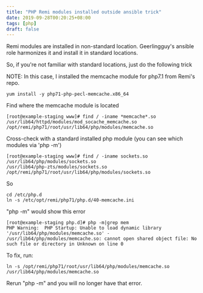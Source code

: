 ```yaml
---
title: "PHP Remi modules installed outside ansible trick"
date: 2019-09-28T00:20:25+08:00
tags: [php]
draft: false
---
```


Remi modules are installed in non-standard location. Geerlingguy's ansible role harmonizes it and install it in standard locations.

So, if you're not familiar with standard locations, just do the following trick

NOTE: In this case, I installed the memcache module for php7.1 from Remi's repo.
```
yum install -y php71-php-pecl-memcache.x86_64
```

Find where the memcache module is located
```
[root@example-staging www]# find / -iname *memcache*.so
/usr/lib64/httpd/modules/mod_socache_memcache.so
/opt/remi/php71/root/usr/lib64/php/modules/memcache.so
```
Cross-check with a standard installed php module (you can see which modules via 'php -m')
```
[root@example-staging www]# find / -iname sockets.so
/usr/lib64/php/modules/sockets.so
/usr/lib64/php-zts/modules/sockets.so
/opt/remi/php71/root/usr/lib64/php/modules/sockets.so
```
So
```
cd /etc/php.d
ln -s /etc/opt/remi/php71/php.d/40-memcache.ini
```

"php -m" would show this error
```
[root@example-staging php.d]# php -m|grep mem
PHP Warning:  PHP Startup: Unable to load dynamic library '/usr/lib64/php/modules/memcache.so' - /usr/lib64/php/modules/memcache.so: cannot open shared object file: No such file or directory in Unknown on line 0
```

To fix, run:
```
ln -s /opt/remi/php71/root/usr/lib64/php/modules/memcache.so /usr/lib64/php/modules/memcache.so
```
Rerun "php -m" and you will no longer have that error.
